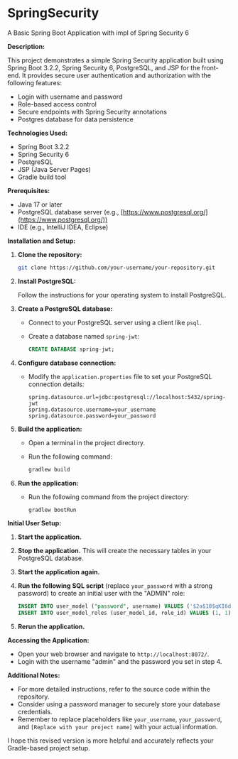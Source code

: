 
# SpringSecurity

A Basic Spring Boot Application with impl of Spring Security 6

**Description:** 

This project demonstrates a simple Spring Security application built using Spring Boot 3.2.2, Spring Security 6, PostgreSQL, and JSP for the front-end. It provides secure user authentication and authorization with the following features:

- Login with username and password
- Role-based access control
- Secure endpoints with Spring Security annotations
- Postgres database for data persistence

**Technologies Used:**

- Spring Boot 3.2.2
- Spring Security 6
- PostgreSQL
- JSP (Java Server Pages)
- Gradle build tool

**Prerequisites:**

- Java 17 or later
- PostgreSQL database server (e.g., [https://www.postgresql.org/](https://www.postgresql.org/))
- IDE (e.g., IntelliJ IDEA, Eclipse)

**Installation and Setup:**

1. **Clone the repository:**

   ```bash
   git clone https://github.com/your-username/your-repository.git
   ```

2. **Install PostgreSQL:**

   Follow the instructions for your operating system to install PostgreSQL.

3. **Create a PostgreSQL database:**

   - Connect to your PostgreSQL server using a client like `psql`.
   - Create a database named `spring-jwt`:

     ```sql
     CREATE DATABASE spring-jwt;
     ```

4. **Configure database connection:**

   - Modify the `application.properties` file to set your PostgreSQL connection details:

     ```properties
     spring.datasource.url=jdbc:postgresql://localhost:5432/spring-jwt
     spring.datasource.username=your_username
     spring.datasource.password=your_password
     ```

5. **Build the application:**

   - Open a terminal in the project directory.
   - Run the following command:

     ```bash
     gradlew build
     ```

6. **Run the application:**

   - Run the following command from the project directory:

     ```bash
     gradlew bootRun
     ```

**Initial User Setup:**

1. **Start the application.**
2. **Stop the application.** This will create the necessary tables in your PostgreSQL database.
3. **Start the application again.**
4. **Run the following SQL script** (replace `your_password` with a strong password) to create an initial user with the "ADMIN" role:

   ```sql
   INSERT INTO user_model ("password", username) VALUES ('$2a$10$qKI6daOft2n9K/szxv7OnuBtqxKazIV2ASgTGFqEiYNcJ0m.0fYW6', 'admin');
   INSERT INTO user_model_roles (user_model_id, role_id) VALUES (1, 1);
   ```

5. **Rerun the application.**

**Accessing the Application:**

- Open your web browser and navigate to `http://localhost:8072/`.
- Login with the username "admin" and the password you set in step 4.

**Additional Notes:**

- For more detailed instructions, refer to the source code within the repository.
- Consider using a password manager to securely store your database credentials.
- Remember to replace placeholders like `your_username`, `your_password`, and `[Replace with your project name]` with your actual information.

I hope this revised version is more helpful and accurately reflects your Gradle-based project setup.
